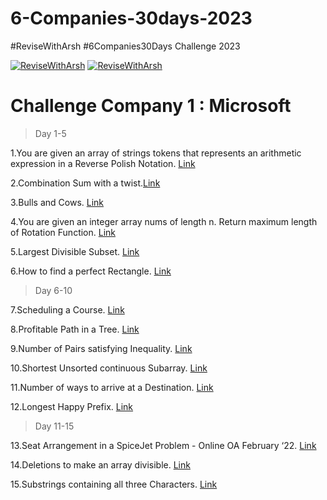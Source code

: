 # 6-Companies-30days-2023
#ReviseWithArsh #6Companies30Days Challenge 2023

[![ReviseWithArsh](https://img.shields.io/badge/Language-C++-934fb5?style=for-the-badge&logo=cpp&logoColor=white)](https://github.com/ankitkumar734ac/6Companies30days)
[![ReviseWithArsh](https://img.shields.io/badge/ReviseWithArsh-6Companies30Days-green?style=for-the-badge&logo=github)](https://github.com/ankitkumar734ac/6Companies30days)


# Challenge Company 1 : Microsoft 

> Day 1-5

 1.You are given an array of strings tokens that represents an arithmetic expression in a Reverse Polish Notation. <a href="https://leetcode.com/problems/evaluate-reverse-polish-notation/">Link</a><br>

2.Combination Sum with a twist.<a href="https://leetcode.com/problems/combination-sum-iii/">Link</a><br>

3.Bulls and Cows. <a href="https://leetcode.com/problems/bulls-and-cows/">Link</a><br>

4.You are given an integer array nums of length n. Return maximum length of Rotation Function. <a href="https://leetcode.com/problems/rotate-function/">Link</a><br>

5.Largest Divisible Subset. <a href="https://leetcode.com/problems/largest-divisible-subset/">Link</a><br>

6.How to find a perfect Rectangle. <a href="https://leetcode.com/problems/perfect-rectangle/">Link</a><br>

> Day 6-10

7.Scheduling a Course. <a href="https://leetcode.com/problems/course-schedule/">Link</a><br>

8.Profitable Path in a Tree. <a href="https://leetcode.com/problems/most-profitable-path-in-a-tree/">Link</a><br>

9.Number of Pairs satisfying Inequality. <a href="https://leetcode.com/problems/number-of-pairs-satisfying-inequality/">Link</a><br>

10.Shortest Unsorted continuous Subarray. <a href="https://leetcode.com/problems/shortest-unsorted-continuous-subarray/">Link</a><br>

11.Number of ways to arrive at a Destination. <a href="https://leetcode.com/problems/number-of-ways-to-arrive-at-destination/">Link</a><br>

12.Longest Happy Prefix. <a href="https://leetcode.com/problems/longest-happy-prefix/">Link</a><br>

> Day 11-15

13.Seat Arrangement in a SpiceJet Problem - Online OA February ‘22. <a href="https://leetcode.com/problems/airplane-seat-assignment-probability/">Link</a><br>

14.Deletions to make an array divisible. <a href="https://leetcode.com/problems/minimum-deletions-to-make-array-divisible/">Link</a><br>

15.Substrings containing all three Characters. <a href="https://leetcode.com/problems/number-of-substrings-containing-all-three-characters/">Link</a><br>


